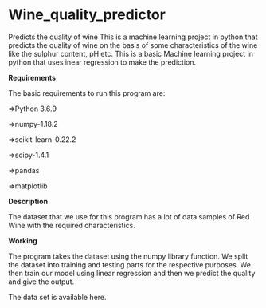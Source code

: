 # Wine_quality_predictor
Predicts the quality of wine
This is a machine learning project in python that predicts the quality of wine on the basis of some characteristics of the wine like the sulphur content, pH etc. This is a basic Machine learning project in python that uses inear regression to make the prediction. 

**Requirements**

The basic requirements to run this program are:

=>Python 3.6.9

=>numpy-1.18.2

=>scikit-learn-0.22.2

=>scipy-1.4.1

=>pandas  

=>matplotlib

**Description**

The dataset that we use for this program has a lot of data samples of Red Wine with the required characteristics.

**Working**

The program takes the dataset using the numpy library function. We split the dataset into training and testing parts for the respective purposes. We then train our model using linear regression and then we predict the quality and give the output.

The data set is available here.
